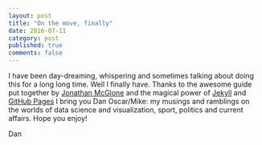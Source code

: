 ```yaml
---
layout: post
title: "On the move, finally"
date: 2016-07-11
category: post
published: true
comments: false
---
```

I have been day-dreaming, whispering and sometimes talking about doing this for a long long time.  Well I finally have.  Thanks to the awesome guide put together by [Jonathan McGlone](http://jmcglone.com/guides/github-pages/) and the magical power of [Jekyll](http://jekyllrb.com) and [GitHub Pages](https://pages.github.com/) I bring you Dan Oscar/Mike: my musings and ramblings on the worlds of data science and visualization, sport, politics and current affairs.  Hope you enjoy!

Dan
